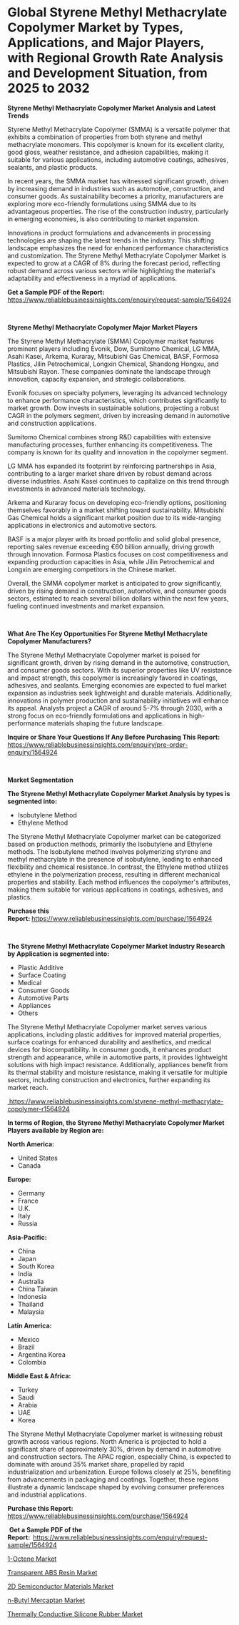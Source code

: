 <p><h1>Global Styrene Methyl Methacrylate Copolymer Market by Types, Applications, and Major Players, with Regional Growth Rate Analysis and Development Situation, from 2025 to 2032</h1></p><p><strong>Styrene Methyl Methacrylate Copolymer Market Analysis and Latest Trends</strong></p>
<p><p>Styrene Methyl Methacrylate Copolymer (SMMA) is a versatile polymer that exhibits a combination of properties from both styrene and methyl methacrylate monomers. This copolymer is known for its excellent clarity, good gloss, weather resistance, and adhesion capabilities, making it suitable for various applications, including automotive coatings, adhesives, sealants, and plastic products. </p><p>In recent years, the SMMA market has witnessed significant growth, driven by increasing demand in industries such as automotive, construction, and consumer goods. As sustainability becomes a priority, manufacturers are exploring more eco-friendly formulations using SMMA due to its advantageous properties. The rise of the construction industry, particularly in emerging economies, is also contributing to market expansion. </p><p>Innovations in product formulations and advancements in processing technologies are shaping the latest trends in the industry. This shifting landscape emphasizes the need for enhanced performance characteristics and customization. The Styrene Methyl Methacrylate Copolymer Market is expected to grow at a CAGR of 8% during the forecast period, reflecting robust demand across various sectors while highlighting the material's adaptability and effectiveness in a myriad of applications.</p></p>
<p><strong>Get a Sample PDF of the Report:&nbsp;</strong> <a href="https://www.reliablebusinessinsights.com/enquiry/request-sample/1564924?utm_campaign=2199&utm_medium=2&utm_source=Github&utm_content=ia&utm_term=30012025&utm_id=styrene-methyl-methacrylate-copolymer">https://www.reliablebusinessinsights.com/enquiry/request-sample/1564924</a></p>
<p>&nbsp;</p>
<p><strong>Styrene Methyl Methacrylate Copolymer Major Market Players</strong></p>
<p><p>The Styrene Methyl Methacrylate (SMMA) Copolymer market features prominent players including Evonik, Dow, Sumitomo Chemical, LG MMA, Asahi Kasei, Arkema, Kuraray, Mitsubishi Gas Chemical, BASF, Formosa Plastics, Jilin Petrochemical, Longxin Chemical, Shandong Hongxu, and Mitsubishi Rayon. These companies dominate the landscape through innovation, capacity expansion, and strategic collaborations.</p><p>Evonik focuses on specialty polymers, leveraging its advanced technology to enhance performance characteristics, which contributes significantly to market growth. Dow invests in sustainable solutions, projecting a robust CAGR in the polymers segment, driven by increasing demand in automotive and construction applications. </p><p>Sumitomo Chemical combines strong R&D capabilities with extensive manufacturing processes, further enhancing its competitiveness. The company is known for its quality and innovation in the copolymer segment. </p><p>LG MMA has expanded its footprint by reinforcing partnerships in Asia, contributing to a larger market share driven by robust demand across diverse industries. Asahi Kasei continues to capitalize on this trend through investments in advanced materials technology.</p><p>Arkema and Kuraray focus on developing eco-friendly options, positioning themselves favorably in a market shifting toward sustainability. Mitsubishi Gas Chemical holds a significant market position due to its wide-ranging applications in electronics and automotive sectors.</p><p>BASF is a major player with its broad portfolio and solid global presence, reporting sales revenue exceeding €60 billion annually, driving growth through innovation. Formosa Plastics focuses on cost competitiveness and expanding production capacities in Asia, while Jilin Petrochemical and Longxin are emerging competitors in the Chinese market.</p><p>Overall, the SMMA copolymer market is anticipated to grow significantly, driven by rising demand in construction, automotive, and consumer goods sectors, estimated to reach several billion dollars within the next few years, fueling continued investments and market expansion.</p></p>
<p>&nbsp;</p>
<p><strong>What Are The Key Opportunities For Styrene Methyl Methacrylate Copolymer Manufacturers?</strong></p>
<p><p>The Styrene Methyl Methacrylate Copolymer market is poised for significant growth, driven by rising demand in the automotive, construction, and consumer goods sectors. With its superior properties like UV resistance and impact strength, this copolymer is increasingly favored in coatings, adhesives, and sealants. Emerging economies are expected to fuel market expansion as industries seek lightweight and durable materials. Additionally, innovations in polymer production and sustainability initiatives will enhance its appeal. Analysts project a CAGR of around 5-7% through 2030, with a strong focus on eco-friendly formulations and applications in high-performance materials shaping the future landscape.</p></p>
<p><strong>Inquire or Share Your Questions If Any Before Purchasing This Report:</strong> <a href="https://www.reliablebusinessinsights.com/enquiry/pre-order-enquiry/1564924?utm_campaign=2199&utm_medium=2&utm_source=Github&utm_content=ia&utm_term=30012025&utm_id=styrene-methyl-methacrylate-copolymer">https://www.reliablebusinessinsights.com/enquiry/pre-order-enquiry/1564924</a></p>
<p>&nbsp;</p>
<p><strong>Market Segmentation</strong></p>
<p><strong>The Styrene Methyl Methacrylate Copolymer Market Analysis by types is segmented into:</strong></p>
<p><ul><li>Isobutylene Method</li><li>Ethylene Method</li></ul></p>
<p><p>The Styrene Methyl Methacrylate Copolymer market can be categorized based on production methods, primarily the Isobutylene and Ethylene methods. The Isobutylene method involves polymerizing styrene and methyl methacrylate in the presence of isobutylene, leading to enhanced flexibility and chemical resistance. In contrast, the Ethylene method utilizes ethylene in the polymerization process, resulting in different mechanical properties and stability. Each method influences the copolymer's attributes, making them suitable for various applications in coatings, adhesives, and plastics.</p></p>
<p><strong>Purchase this Report:&nbsp;</strong><a href="https://www.reliablebusinessinsights.com/purchase/1564924?utm_campaign=2199&utm_medium=2&utm_source=Github&utm_content=ia&utm_term=30012025&utm_id=styrene-methyl-methacrylate-copolymer">https://www.reliablebusinessinsights.com/purchase/1564924</a></p>
<p>&nbsp;</p>
<p><strong>The Styrene Methyl Methacrylate Copolymer Market Industry Research by Application is segmented into:</strong></p>
<p><ul><li>Plastic Additive</li><li>Surface Coating</li><li>Medical</li><li>Consumer Goods</li><li>Automotive Parts</li><li>Appliances</li><li>Others</li></ul></p>
<p><p>The Styrene Methyl Methacrylate Copolymer market serves various applications, including plastic additives for improved material properties, surface coatings for enhanced durability and aesthetics, and medical devices for biocompatibility. In consumer goods, it enhances product strength and appearance, while in automotive parts, it provides lightweight solutions with high impact resistance. Additionally, appliances benefit from its thermal stability and moisture resistance, making it versatile for multiple sectors, including construction and electronics, further expanding its market reach.</p></p>
<p><a href="https://www.reliablebusinessinsights.com/styrene-methyl-methacrylate-copolymer-r1564924?utm_campaign=2199&utm_medium=2&utm_source=Github&utm_content=ia&utm_term=30012025&utm_id=styrene-methyl-methacrylate-copolymer">&nbsp;https://www.reliablebusinessinsights.com/styrene-methyl-methacrylate-copolymer-r1564924</a></p>
<p><strong>In terms of Region, the Styrene Methyl Methacrylate Copolymer Market Players available by Region are:</strong></p>
<p>
    <p> <strong> North America: </strong>
        <ul>
            <li>United States</li>
            <li>Canada</li>
        </ul>
        </p> 
    <p> <strong> Europe: </strong>
        <ul>
            <li>Germany</li>
            <li>France</li>
            <li>U.K.</li>
            <li>Italy</li>
            <li>Russia</li>
        </ul>
        </p> 
    <p> <strong> Asia-Pacific: </strong>
        <ul>
            <li>China</li>
            <li>Japan</li>
            <li>South Korea</li>
            <li>India</li>
            <li>Australia</li>
            <li>China Taiwan</li>
            <li>Indonesia</li>
            <li>Thailand</li>
            <li>Malaysia</li>
        </ul>
        </p> 
    <p> <strong> Latin America: </strong>
        <ul>
            <li>Mexico</li>
            <li>Brazil</li>
            <li>Argentina Korea</li>
            <li>Colombia</li>
        </ul>
        </p> 
    <p> <strong> Middle East & Africa: </strong>
        <ul>
            <li>Turkey</li>
            <li>Saudi</li>
            <li>Arabia</li>
            <li>UAE</li>
            <li>Korea</li>
        </ul>
    </p>
    </p>
<p><p>The Styrene Methyl Methacrylate Copolymer market is witnessing robust growth across various regions. North America is projected to hold a significant share of approximately 30%, driven by demand in automotive and construction sectors. The APAC region, especially China, is expected to dominate with around 35% market share, propelled by rapid industrialization and urbanization. Europe follows closely at 25%, benefiting from advancements in packaging and coatings. Together, these regions illustrate a dynamic landscape shaped by evolving consumer preferences and industrial applications.</p></p>
<p><strong>Purchase this Report: </strong><a href="https://www.reliablebusinessinsights.com/purchase/1564924?utm_campaign=2199&utm_medium=2&utm_source=Github&utm_content=ia&utm_term=30012025&utm_id=styrene-methyl-methacrylate-copolymer">https://www.reliablebusinessinsights.com/purchase/1564924</a></p>
<p>&nbsp;<strong>Get a Sample PDF of the Report:&nbsp;&nbsp;</strong><a href="https://www.reliablebusinessinsights.com/enquiry/request-sample/1564924?utm_campaign=2199&utm_medium=2&utm_source=Github&utm_content=ia&utm_term=30012025&utm_id=styrene-methyl-methacrylate-copolymer">https://www.reliablebusinessinsights.com/enquiry/request-sample/1564924</a></p>
<p><strong></strong></p>
<p><p><a href="https://www.linkedin.com/pulse/1-octene-market-trend-analysis-suggests-significant-growth-ekfyc?utm_campaign=2199&utm_medium=2&utm_source=Github&utm_content=ia&utm_term=30012025&utm_id=styrene-methyl-methacrylate-copolymer">1-Octene Market</a></p><p><a href="https://www.linkedin.com/pulse/transparent-abs-resin-market-rise-tracking-141-cagr-2025-2032-zfdmf?utm_campaign=2199&utm_medium=2&utm_source=Github&utm_content=ia&utm_term=30012025&utm_id=styrene-methyl-methacrylate-copolymer">Transparent ABS Resin Market</a></p><p><a href="https://github.com/dolorespeddico90/Market-Research-Report-List-1/blob/main/2d-semiconductor-materials-market.md?utm_campaign=2199&utm_medium=2&utm_source=Github&utm_content=ia&utm_term=30012025&utm_id=styrene-methyl-methacrylate-copolymer">2D Semiconductor Materials Market</a></p><p><a href="https://www.linkedin.com/pulse/projected-104-cagr-n-butyl-mercaptan-market-2025-2032-8ssef?utm_campaign=2199&utm_medium=2&utm_source=Github&utm_content=ia&utm_term=30012025&utm_id=styrene-methyl-methacrylate-copolymer">n-Butyl Mercaptan Market</a></p><p><a href="https://github.com/muhjanaidu/Market-Research-Report-List-1/blob/main/thermally-conductive-silicone-rubber-market.md?utm_campaign=2199&utm_medium=2&utm_source=Github&utm_content=ia&utm_term=30012025&utm_id=styrene-methyl-methacrylate-copolymer">Thermally Conductive Silicone Rubber Market</a></p></p>